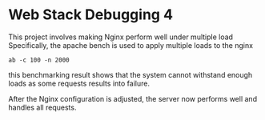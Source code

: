 # Web Stack Debugging 4
This project involves making Nginx perform well under  multiple load
Specifically, the apache bench is used to apply multiple loads to the nginx
```
ab -c 100 -n 2000
```
this benchmarking result shows that the system cannot  withstand enough loads as some requests results into failure.

After the Nginx configuration is adjusted, the server now performs well and handles all requests.
